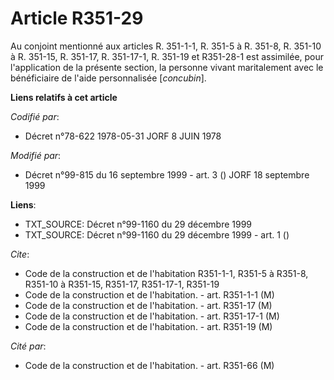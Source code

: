 # Article R351-29

Au conjoint mentionné aux articles R. 351-1-1, R. 351-5 à R. 351-8, R. 351-10 à R. 351-15, R. 351-17, R. 351-17-1, R. 351-19
et R351-28-1 est assimilée, pour l'application de la présente section, la personne vivant maritalement avec le bénéficiaire
de l'aide personnalisée [*concubin*].

**Liens relatifs à cet article**

_Codifié par_:

  - Décret n°78-622 1978-05-31 JORF 8 JUIN 1978

_Modifié par_:

  - Décret n°99-815 du 16 septembre 1999 - art. 3 () JORF 18 septembre 1999

**Liens**:

  - TXT_SOURCE: Décret n°99-1160 du 29 décembre 1999
  - TXT_SOURCE: Décret n°99-1160 du 29 décembre 1999 - art. 1 ()

_Cite_:

  - Code de la construction et de l'habitation R351-1-1, R351-5 à R351-8, R351-10 à R351-15, R351-17, R351-17-1, R351-19
  - Code de la construction et de l'habitation. - art. R351-1-1 (M)
  - Code de la construction et de l'habitation. - art. R351-17 (M)
  - Code de la construction et de l'habitation. - art. R351-17-1 (M)
  - Code de la construction et de l'habitation. - art. R351-19 (M)

_Cité par_:

  - Code de la construction et de l'habitation. - art. R351-66 (M)
